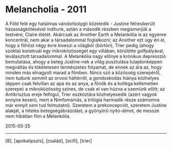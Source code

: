 # Melancholia - 2011

A Föld felé egy hatalmas vándorbolygó közeledik - Justine félresikerült házasságkötésével indítunk, aztán a második részben megismerjük a testvére, Claire életét. Akárcsak az Another Earth a Melankólia is az egyénre koncentrál, nem akar a társadalommal foglalkozni; az Another ezt úgy éri el, hogy a főhőst négy évre kiveszi a világból (börtön), Trier pedig (ahogy szokta) konstruál egy mikroközösséget egy villában, körülötte golfpályával, leválasztott társadalommal. A Melankólia nagy előnye a krónikus depresszió bemutatása, ahogy a beteg Justine-nek a világ pusztulása tulajdonképpen megváltás és tökéletesen természetes folyamat, de ennek az ára az, hogy minden más elnagyolt marad a filmben. Nincs szó a közösség szerepéről, nem tudunk semmit az orvosi háttérről, a gondoskodás hiánya közhelyes (éppen csak felvillan az apa és az anya, a főnök és a kolléga kellemetlen szerepe) a mikroközösség színes, de csak el van húzva a szemünk előtt; az Antikrisztus ereje felhígul, Trier eszköztára közhelyesedik (azért vagyok ennyire keserű, mert a Nimfomániás, a trilógia harmadik része számomra már ennyit sem tud felmutatni). Szeretem a prekoncepciót, szeretem Justine alakját, a hiteles betegségábrázolást, a gyönyörű nyitó-álmot, de messze nem hibátlan film a Melankólia.

2015-05-25 

----

[8], [apokalipszis], [család], [scifi], [trier]
